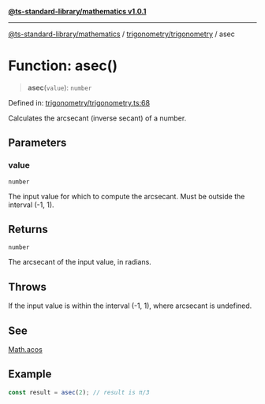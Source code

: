 [**@ts-standard-library/mathematics v1.0.1**](../../../README.md)

***

[@ts-standard-library/mathematics](../../../README.md) / [trigonometry/trigonometry](../README.md) / asec

# Function: asec()

> **asec**(`value`): `number`

Defined in: [trigonometry/trigonometry.ts:68](https://github.com/gabaudette/ts-stdlib/blob/7333da76bc775fbabd0907ad8519b912cfc2fe26/packages/mathematics/src/trigonometry/trigonometry.ts#L68)

Calculates the arcsecant (inverse secant) of a number.

## Parameters

### value

`number`

The input value for which to compute the arcsecant. Must be outside the interval (-1, 1).

## Returns

`number`

The arcsecant of the input value, in radians.

## Throws

If the input value is within the interval (-1, 1), where arcsecant is undefined.

## See

[Math.acos](https://developer.mozilla.org/en-US/docs/Web/JavaScript/Reference/Global_Objects/Math/acos)

## Example

```typescript
const result = asec(2); // result is π/3
```
